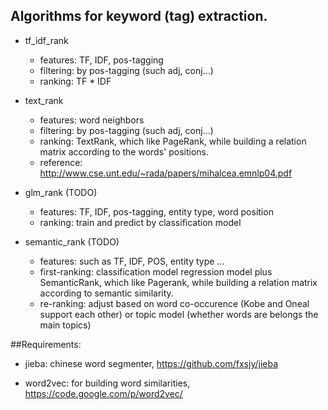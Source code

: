 
## Algorithms for keyword (tag) extraction.

* tf\_idf\_rank

    *  features: TF, IDF, pos-tagging
    *  filtering: by pos-tagging (such adj, conj...) 
    *  ranking: TF * IDF 

* text\_rank

    *  features: word neighbors 
    *  filtering: by pos-tagging (such adj, conj...) 
    *  ranking: TextRank, which like PageRank, while building a relation matrix according to the words' positions.
    *  reference: http://www.cse.unt.edu/~rada/papers/mihalcea.emnlp04.pdf

* glm\_rank (TODO)

    *  features: TF, IDF, pos-tagging, entity type, word position
    *  ranking: train and predict by classification model

* semantic\_rank (TODO)

    *  features: such as TF, IDF, POS, entity type ... 
    *  first-ranking: classification model
    regression model plus SemanticRank, which like Pagerank, while building a relation matrix according to semantic similarity.
    *  re-ranking: adjust based on word co-occurence (Kobe and Oneal support each other)  or topic model (whether words are belongs the main topics)


##Requirements:

* jieba: chinese word segmenter, https://github.com/fxsjy/jieba

* word2vec: for building word similarities, https://code.google.com/p/word2vec/


